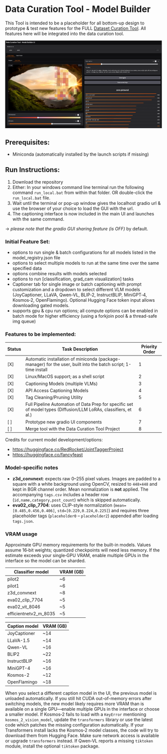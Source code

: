 # Data Curation Tool - Model Builder

This Tool is intended to be a placeholder for all bottom-up design to prototype & test new features for the FULL [Dataset Curation Tool](https://github.com/x-CK-x/Dataset-Curation-Tool).
All features here will be integrated into the data curation tool.

![](https://github.com/x-CK-x/Model-Builder-DCT/blob/936dd6d88d2a7e373c4bdd831e6466936872e0ac/GUI_imgs/version_1_gui.png)

## Prerequisites:

- Miniconda (automatically installed by the launch scripts if missing)

## Run Instructions:

1) Download the repository
2) Either: In your windows command line terminal run the following command ``run_local.bat`` from within that folder. OR double-click the ``run_local.bat`` file.
3) Wait until the terminal or pop-up window gives the localhost gradio url & use the browser of your choice to load the GUI with the url.
4) The captioning interface is now included in the main UI and launches with the same command.

-> *please note that the gradio GUI sharing feature (is OFF)* by default.

### Initial Feature Set:

- options to run single & batch configurations for all models listed in the model_registry.json file
- options to select multiple models to run at the same time over the same specified data
- options combine results with models selected
- options to run [classification, grad_cam visualization] tasks
- Captioner tab for single image or batch captioning with prompt customization
  and a dropdown to select different VLM models (JoyCaptioner, LLaVA, Qwen-VL,
  BLIP‑2, InstructBLIP, MiniGPT‑4, Kosmos‑2, OpenFlamingo). Optional Hugging
  Face token input allows downloading gated models.
- supports gpu & cpu run options; all compute options can be enabled in batch mode for higher efficiency (using a forkjoin pool & a thread-safe img queue)

### Features to be implemented:

| Status | Task Description | Priority Order |
|---|---|---|
| [X] | Automatic installation of miniconda (package-manager) for the user, built into the batch script; 1-time install | 1 |
| [X] | Linux/MacOS support; as a shell script | 2 |
| [X] | Captioning Models (multiple VLMs) | 3 |
| [X] | API Access Captioning Models | 4 |
| [X] | Tag Cleaning/Pruning Utility | 5 |
| [X] | Full Pipeline Automation of Data Prep for specific set of model types (Diffusion/LLM LoRAs, classifiers, et al.) | 6 |
| [ ] | Prototype new gradio UI components | 7 |
| [ ] | Merge tool with the Data Curation Tool Project | 8 |

Credits for current model development/options:
- https://huggingface.co/RedRocket/JointTaggerProject
- https://huggingface.co/fancyfeast

### Model-specific notes

- **z3d_convnext**: expects raw 0–255 pixel values. Images are padded to a
  square with a white background using OpenCV, resized to `448×448` and kept in
  BGR channel order. Mean normalization is **not** applied. The accompanying
  `tags.csv` includes a header row (`id,name,category,post_count`) which is
  skipped automatically.
- **eva02_clip_7704**: uses CLIP-style normalization (`mean=[0.485,0.456,0.406]`,
  `std=[0.229,0.224,0.225]`) and requires three placeholder tags (`placeholder0`
  – `placeholder2`) appended after loading `tags.json`.

### VRAM usage

Approximate GPU memory requirements for the built-in models. Values assume 16‑bit weights; quantized checkpoints will need less memory. If the estimate exceeds your single‑GPU VRAM, enable multiple GPUs in the interface so the model can be sharded.

| Classifier model | VRAM (GB) |
|---|---|
| pilot2 | ~6 |
| pilot1 | ~6 |
| z3d_convnext | ~8 |
| eva02_clip_7704 | ~5 |
| eva02_vit_8046 | ~5 |
| efficientnetv2_m_8035 | ~5 |

| Caption model | VRAM (GB) |
|---|---|
| JoyCaptioner | ~14 |
| LLaVA-1.5 | ~14 |
| Qwen-VL | ~16 |
| BLIP2 | ~22 |
| InstructBLIP | ~16 |
| MiniGPT-4 | ~16 |
| Kosmos-2 | ~12 |
| OpenFlamingo | ~18 |

When you select a different caption model in the UI, the previous model is
unloaded automatically. If you still hit CUDA out-of-memory errors after
switching models, the new model likely requires more VRAM than is available on a
single GPU—enable multiple GPUs in the interface or choose a smaller model.
If Kosmos‑2 fails to load with a `KeyError` mentioning `kosmos_2_vision_model`,
update the `transformers` library or use the latest code which patches the
missing configuration automatically.
If your Transformers install lacks the Kosmos‑2 model classes, the code will try
to download them from Hugging Face. Make sure network access is available or
upgrade `transformers` instead.
If Qwen‑VL reports a missing `tiktoken` module, install the optional
`tiktoken` package.
